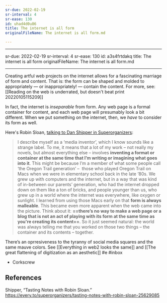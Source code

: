 ```yaml
---
sr-due: 2022-02-19
sr-interval: 4
sr-ease: 130
id: uhad4d0u86
title: The internet is all form
originalFileName: The internet is all form.md

---
```


---
sr-due: 2022-02-19
sr-interval: 4
sr-ease: 130
id: a3s4frtdakq
title: The internet is all form
originalFileName: The internet is all form.md

---

Creating artful web projects on the internet allows for a fascinating marriage of form and content. That is: the form can be shaped and molded to appropriately — or inappropriately! — contain the content. For more, see: [[Reading on the web is underrated, but doesn't beat print 20220105115209]]

In fact, the internet is *inseparable* from form. Any web page is a formal container for content, and each web page will presumably look a bit different. When we put something on the internet, then, we *have* to consider its form as well.

Here's Robin Sloan, [talking to Dan Shipper in Superorganizers](https://every.to/superorganizers/tasting-notes-with-robin-sloan-25629085):

> I describe myself as a ‘media inventor’, which I know sounds like a strange label. To me, it means that a lot of my work – not really my novels, but almost everything else – involves **inventing a format or container at the same time that I’m writing or imagining what goes into it**.
> This might be because I’m a member of what some people call ‘the Oregon Trail generation’ –  those who played Oregon Trail on Macs when we were in elementary school back in the late ‘80s. We grew up with computers and the internet, but in a way that was kind of in-between our parents’ generation, who had the internet dropped down on them like a ton of bricks, and people younger than us, who grew up in a world where the internet was everywhere, like oxygen or sunlight.
> I learned from using those Macs early on that **form is always malleable**. This became even more apparent when the web came into the picture. Think about it: **==there’s no way to make a web page or a blog that is not an act of playing with its form at the same time as you're creating its content==**. So it just seemed natural: the world was always telling me that you worked on those two things – the container and its contents – together.

There’s an oprresiveness to the tyranny of social media squares and the same mauve colors. See [[Everything in web2 looks the same]] and [[The great flattening of digitization as an aesthetic]]
#e
#inbox

* Corkscrew

## References

Shipper, “Tasting Notes with Robin Sloan.” https://every.to/superorganizers/tasting-notes-with-robin-sloan-25629085
